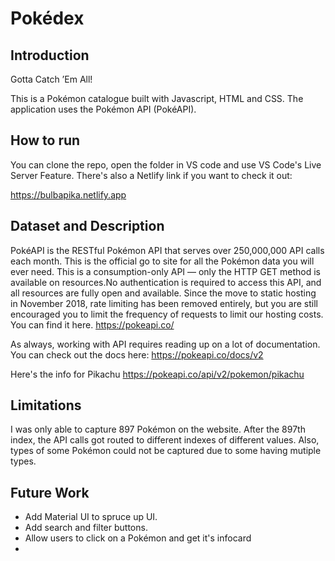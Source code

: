 # Pokédex

## Introduction

Gotta Catch ’Em All!

This is a Pokémon catalogue built with Javascript, HTML and CSS. The application  uses the Pokémon API (PokéAPI).


## How to run

You can clone the repo, open the folder in VS code and use VS Code's Live Server Feature. There's also a Netlify link if you want to check it out: 

https://bulbapika.netlify.app


## Dataset and Description

PokéAPI is the RESTful Pokémon API that serves over 250,000,000 API calls each month. This is the official go to site for all the Pokémon data you will ever need. This is a consumption-only API — only the HTTP GET method is available on resources.No authentication is required to access this API, and all resources are fully open and available. Since the move to static hosting in November 2018, rate limiting has been removed entirely, but you are  still encouraged you to limit the frequency of requests to limit our hosting costs. You can find it here. https://pokeapi.co/

As always, working with API requires reading up on a lot of documentation. You can check out the docs here: https://pokeapi.co/docs/v2


Here's the info for Pikachu https://pokeapi.co/api/v2/pokemon/pikachu


## Limitations

I was only able to capture 897 Pokémon on the website. After the 897th index, the API calls got routed to different indexes of different values. Also, types of some Pokémon could not be captured due to some having mutiple types. 

## Future Work

- Add Material UI to spruce up UI.
- Add search and filter buttons.
- Allow users to click on a Pokémon and get it's infocard
- 

